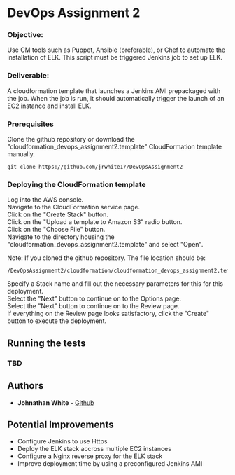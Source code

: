 # DevOps Assignment 2

### Objective:
Use CM tools such as Puppet, Ansible (preferable), or Chef to automate the installation of ELK. This script must be triggered Jenkins job to set up ELK.
 
### Deliverable:
A cloudformation template that launches a Jenkins AMI prepackaged with the job. When the job is run, it should automatically trigger the launch of an EC2 instance and install ELK.

### Prerequisites

Clone the github repository or download the "cloudformation_devops_assignment2.template" CloudFormation template manually.

```
git clone https://github.com/jrwhite17/DevOpsAssignment2
```

### Deploying the CloudFormation template

Log into the AWS console.  
Navigate to the CloudFormation service page.  
Click on the "Create Stack" button.  
Click on the "Upload a template to Amazon S3" radio button.  
Click on the "Choose File" button.  
Navigate to the directory housing the "cloudformation_devops_assignment2.template" and select "Open".

Note: If you cloned the github repository. The file location should be:
```
/DevOpsAssignment2/cloudformation/cloudformation_devops_assignment2.template
```

Specify a Stack name and fill out the necessary parameters for this for this deployment.  
Select the "Next" button to continue on to the Options page.  
Select the "Next" button to continue on to the Review page.  
If everything on the Review page looks satisfactory, click the "Create" button to execute the deployment.



## Running the tests

### TBD

## Authors

* **Johnathan White** - [Github](https://github.com/jrwhite17)

## Potential Improvements

* Configure Jenkins to use Https
* Deploy the ELK stack accross multiple EC2 instances
* Configure a Nginx reverse proxy for the ELK stack
* Improve deployment time by using a preconfigured Jenkins AMI

